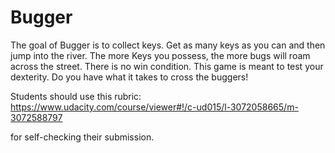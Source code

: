 Bugger
===============================
The goal of Bugger is to collect keys. Get as many keys as you can and then jump into the river. The more Keys you possess, the more bugs will roam across the street.
There is no win condition. This game is meant to test your dexterity. Do you have what it takes to cross the buggers!


Students should use this rubric: https://www.udacity.com/course/viewer#!/c-ud015/l-3072058665/m-3072588797

for self-checking their submission.
